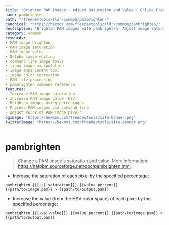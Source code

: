 ```yaml
---
title: "Brighten PAM Images - Adjust Saturation and Value | Online Free DevTools by Hexmos"
name: pambrighten
path: "/freedevtools/tldr/common/pambrighten/"
canonical: "https://hexmos.com/freedevtools/tldr/common/pambrighten/"
description: "Brighten PAM images with pambrighten! Adjust image saturation and value using command line options for precise control. Free online tool, no registration required."
category: common
keywords:
- PAM image brighten
- PAM image saturation
- PAM image value
- Netpbm image editing
- command line image tools
- linux image manipulation
- image enhancement tool
- image color correction
- PAM file processing
- pambrighten command reference
features:
- Increase PAM image saturation
- Increase PAM image value (HSV)
- Brighten images using percentages
- Process PAM images via command line
- Adjust color of PAM image pixels
ogImage: "https://hexmos.com/freedevtools/site-banner.png"
twitterImage: "https://hexmos.com/freedevtools/site-banner.png"
---
```


# pambrighten

> Change a PAM image's saturation and value.
> More information: <https://netpbm.sourceforge.net/doc/pambrighten.html>.

- Increase the saturation of each pixel by the specified percentage:

`pambrighten {{[-s|-saturation]}} {{value_percent}} {{path/to/image.pam}} > {{path/to/output.pam}}`

- Increase the value (from the HSV color space) of each pixel by the specified percentage:

`pambrighten {{[-va|-value]}} {{value_percent}} {{path/to/image.pam}} > {{path/to/output.pam}}`
